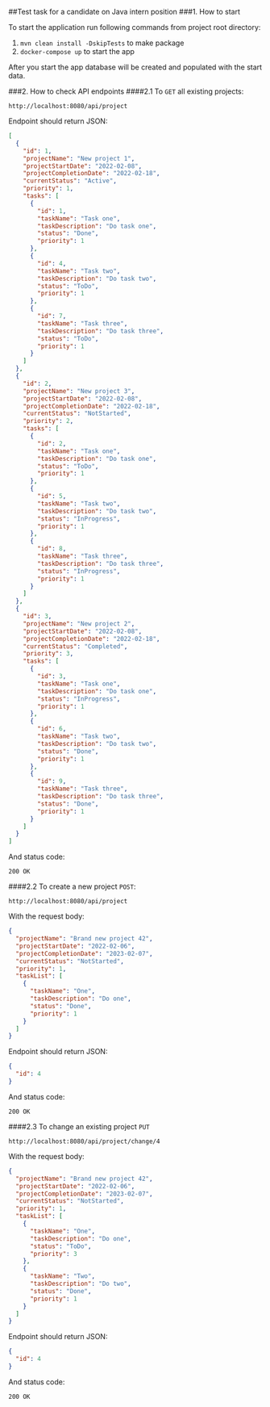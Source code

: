 ##Test task for a candidate on Java intern position
###1. How to start

To start the application run following commands from project root directory:
1) `mvn clean install -DskipTests` to make package
2) `docker-compose up` to start the app

After you start the app database will be created and populated with the start data.

###2. How to check API endpoints
####2.1 To `GET` all existing projects:
```http request 
http://localhost:8080/api/project
```

Endpoint should return JSON:
```JSON
[
  {
    "id": 1,
    "projectName": "New project 1",
    "projectStartDate": "2022-02-08",
    "projectCompletionDate": "2022-02-18",
    "currentStatus": "Active",
    "priority": 1,
    "tasks": [
      {
        "id": 1,
        "taskName": "Task one",
        "taskDescription": "Do task one",
        "status": "Done",
        "priority": 1
      },
      {
        "id": 4,
        "taskName": "Task two",
        "taskDescription": "Do task two",
        "status": "ToDo",
        "priority": 1
      },
      {
        "id": 7,
        "taskName": "Task three",
        "taskDescription": "Do task three",
        "status": "ToDo",
        "priority": 1
      }
    ]
  },
  {
    "id": 2,
    "projectName": "New project 3",
    "projectStartDate": "2022-02-08",
    "projectCompletionDate": "2022-02-18",
    "currentStatus": "NotStarted",
    "priority": 2,
    "tasks": [
      {
        "id": 2,
        "taskName": "Task one",
        "taskDescription": "Do task one",
        "status": "ToDo",
        "priority": 1
      },
      {
        "id": 5,
        "taskName": "Task two",
        "taskDescription": "Do task two",
        "status": "InProgress",
        "priority": 1
      },
      {
        "id": 8,
        "taskName": "Task three",
        "taskDescription": "Do task three",
        "status": "InProgress",
        "priority": 1
      }
    ]
  },
  {
    "id": 3,
    "projectName": "New project 2",
    "projectStartDate": "2022-02-08",
    "projectCompletionDate": "2022-02-18",
    "currentStatus": "Completed",
    "priority": 3,
    "tasks": [
      {
        "id": 3,
        "taskName": "Task one",
        "taskDescription": "Do task one",
        "status": "InProgress",
        "priority": 1
      },
      {
        "id": 6,
        "taskName": "Task two",
        "taskDescription": "Do task two",
        "status": "Done",
        "priority": 1
      },
      {
        "id": 9,
        "taskName": "Task three",
        "taskDescription": "Do task three",
        "status": "Done",
        "priority": 1
      }
    ]
  }
]
```
And status code:
```
200 OK
```
####2.2 To create a new project `POST`:
``` http request
http://localhost:8080/api/project
```
With the request body:
```JSON
{
  "projectName": "Brand new project 42",
  "projectStartDate": "2022-02-06",
  "projectCompletionDate": "2023-02-07",
  "currentStatus": "NotStarted",
  "priority": 1,
  "taskList": [
    {
      "taskName": "One",
      "taskDescription": "Do one",
      "status": "Done",
      "priority": 1
    }
  ]
}
```
Endpoint should return JSON:
```json
{
  "id": 4
}
```
And status code:
```
200 OK
```
####2.3 To change an existing project `PUT`
```http request
http://localhost:8080/api/project/change/4
```
With the request body:
```JSON
{
  "projectName": "Brand new project 42",
  "projectStartDate": "2022-02-06",
  "projectCompletionDate": "2023-02-07",
  "currentStatus": "NotStarted",
  "priority": 1,
  "taskList": [
    {
      "taskName": "One",
      "taskDescription": "Do one",
      "status": "ToDo",
      "priority": 3
    },
    {
      "taskName": "Two",
      "taskDescription": "Do two",
      "status": "Done",
      "priority": 1
    }
  ]
}
```
Endpoint should return JSON:
```json
{
  "id": 4
}
```
And status code:
```
200 OK
```
